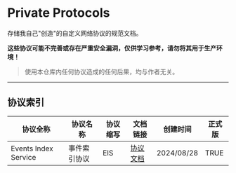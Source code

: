 # Private Protocols

存储我自己"创造"的自定义网络协议的规范文档。

**这些协议可能不完善或存在严重安全漏洞，仅供学习参考，请勿将其用于生产环境！**

> 使用本仓库内任何协议造成的任何后果，均与作者无关。

---

## 协议索引

| 协议全称 | 协议名称 | 协议缩写 | 文档链接 | 创建时间 | 正式版 |
| -------- | -------- | ------- | -------- | -------- | ---- |
| Events Index Service | 事件索引协议 | EIS | [协议文档](protocols/P00001+Events-Index-Service/index.md) | 2024/08/28 | TRUE |
